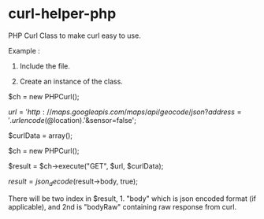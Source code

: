 # curl-helper-php
PHP Curl Class to make curl easy to use.

Example : 
1. Include the file.

2. Create an instance of the class.

$ch = new PHPCurl();

$url = 'http://maps.googleapis.com/maps/api/geocode/json?address='.urlencode(@$location).'&sensor=false';

$curlData = array();

$ch = new PHPCurl();

$result = $ch->execute("GET", $url, $curlData);

$result = json_decode($result->body, true);

There will be two index in $result, 1. "body" which is json encoded format (if applicable), and 2nd is "bodyRaw" containing raw response from curl.



